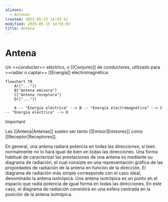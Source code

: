 ```yaml
---
aliases:
  - Antenas
created: 2025-05-15 14:43:51
modified: 2025-05-15 14:55:07
title: Antena
---
```


# Antena

Un ==conductor== eléctrico, o [[Conjunto]] de conductores, utilizado para ==radiar o captar== [[Energía]] electromagnética.

```mermaid
flowchart TB
	A(["..."])
    B["Antena emisora"]
    C["Antena receptora"]
	D(["..."])
    
	A -- "Energía eléctrica" --> B -- "Energía electromagnética" --> C -- "Energía eléctrica" --> D
```

> [!important]
> Las [[Antena|Antenas]] suelen ser tanto [[Emisor|Emisores]] como [[Receptor|Receptores]].

En general, una antena radiará potencia en todas las direcciones, si bien normalmente no lo hará igual de bien en todas las direcciones. Una forma habitual de caracterizar las prestaciones de una antena es mediante su diagrama de radiación, el cual consiste en una representación gráfica de las propiedades de radiación de la antena en función de la dirección. El diagrama de radiación más simple corresponde con el caso ideal, denominado la antena isotrópica. Una antena isotrópica es un punto en el espacio que radia potencia de igual forma en todas las direcciones. En este caso, el diagrama de radiación consistirá en una esfera centrada en la posición de la antena isotrópica.
